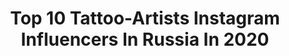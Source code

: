 ---
title: Top 10 Tattoo-Artists Instagram Influencers In Russia In 2020
description: >-
  Find top tattoo-artists Instagram influencers in Russia in 2020. Most popular hashtags: #tattoo #realistictattoo #skinartmag #bishoprotary.
platform: Instagram
profiles:
  - username: "zema_zima"
    fullname: >-
      JANE ZIMINA
    location: "Russia"
    followers: 36868
    engagement: 332
    commentsToLikes: 0.026951
    id: ck15uh0wzn5830i19grh8r0xr
    verified: false
    hashtags: "#inkdeep, #blackwork, #wtt, #inkstinct"
  - username: "broock.schaft"
    fullname: >-
      Polina Svetlova
    location: "Russia"
    followers: 47474
    engagement: 240
    commentsToLikes: 0.021886
    id: ck6u60swacw0e0j71pg8rbae7
    verified: false
    hashtags: "#schaft, #backstage, #challenge"
  - username: "mo.no.tattoo"
    fullname: >-
      Svetlana Ehrt
    location: "Russia"
    followers: 13915
    engagement: 650
    commentsToLikes: 0.014317
    id: ck5hoqv2nq26t0i11d32jr6cw
    verified: false
    hashtags: ""
  - username: "katrinlove27"
    fullname: >-
      🔮Katrin Tattoo🔮
    location: "Russia"
    followers: 63465
    engagement: 126
    commentsToLikes: 0.020862
    id: ck5buo2ezi4g00i11y18pdaql
    verified: false
    hashtags: "#inkedspace, #stayathome, #piersib, #tattoospace"
  - username: "jerry_tattoo"
    fullname: >-
      Lettering ♠️🖤 Mandala script
    location: "Russia"
    followers: 39170
    engagement: 171
    commentsToLikes: 0.015128
    id: ck5c9rmq2bzhk0i11gt2ds3uj
    verified: false
    hashtags: "#lettering, #letterart, #moscowcity, #tattoospb"
  - username: "swallow_tattoo"
    fullname: >-
      #Гошанмосковский
    location: "Russia"
    followers: 25278
    engagement: 431
    commentsToLikes: 0.044611
    id: ck8sz476gn3ne0j78byozafwa
    verified: false
    hashtags: "#witcher3, #witcher2, #margotrobbie, #spain"
  - username: "adeliya__art"
    fullname: >-
      Мехенди▪︎Tату▪︎Казань|Model 🖤
    location: "Russia"
    followers: 16839
    engagement: 158
    commentsToLikes: 0.048794
    id: ck6ubyyh9ci560j71f932j4jf
    verified: false
    hashtags: "#hennaart, #kazan, #henna, #tattookazan"
  - username: "butrin7"
    fullname: >-
      
    location: "Russia"
    followers: 25851
    engagement: 240
    commentsToLikes: 0.022124
    id: ck5zouxzfre2j0i14ofxq429w
    verified: false
    hashtags: "#realistictattoo, #fkironsxion, #guntattoos, #tattoogirl"
  - username: "verypoisonivy"
    fullname: >-
      Russian Tattoo Girl 🐈
    location: "Russia"
    followers: 25085
    engagement: 354
    commentsToLikes: 0.013900
    id: ck15trhyfjit30i19yv1w9j3g
    verified: false
    hashtags: "#trustory, #stayhome"
  - username: "renortattoo"
    fullname: >-
      Kirill Matusevich
    location: "Russia"
    followers: 29484
    engagement: 116
    commentsToLikes: 0.084826
    id: ck5hi55jfbpaj0i11yrldhxav
    verified: false
    hashtags: "#girltattoo, #chicanotattoo, #nocturnal, #horrortattoo"
---